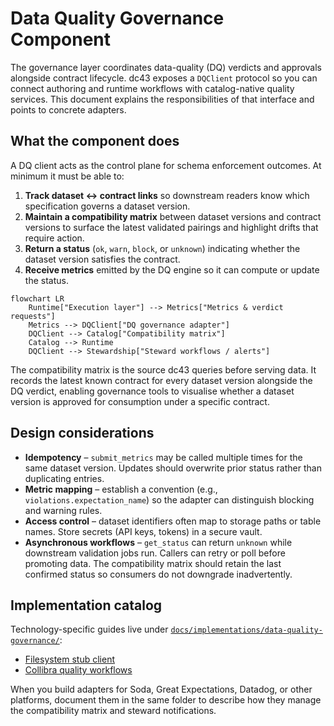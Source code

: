 # Data Quality Governance Component

The governance layer coordinates data-quality (DQ) verdicts and approvals
alongside contract lifecycle. dc43 exposes a `DQClient` protocol so you
can connect authoring and runtime workflows with catalog-native quality
services. This document explains the responsibilities of that interface
and points to concrete adapters.

## What the component does

A DQ client acts as the control plane for schema enforcement outcomes.
At minimum it must be able to:

1. **Track dataset ↔ contract links** so downstream readers know which
   specification governs a dataset version.
2. **Maintain a compatibility matrix** between dataset versions and
   contract versions to surface the latest validated pairings and
   highlight drifts that require action.
3. **Return a status** (`ok`, `warn`, `block`, or `unknown`) indicating
   whether the dataset version satisfies the contract.
4. **Receive metrics** emitted by the DQ engine so it can compute or
   update the status.

```mermaid
flowchart LR
    Runtime["Execution layer"] --> Metrics["Metrics & verdict requests"]
    Metrics --> DQClient["DQ governance adapter"]
    DQClient --> Catalog["Compatibility matrix"]
    Catalog --> Runtime
    DQClient --> Stewardship["Steward workflows / alerts"]
```

The compatibility matrix is the source dc43 queries before serving data.
It records the latest known contract for every dataset version alongside
the DQ verdict, enabling governance tools to visualise whether a dataset
version is approved for consumption under a specific contract.

## Design considerations

* **Idempotency** – `submit_metrics` may be called multiple times for the
  same dataset version. Updates should overwrite prior status rather than
  duplicating entries.
* **Metric mapping** – establish a convention (e.g.,
  `violations.expectation_name`) so the adapter can distinguish blocking
  and warning rules.
* **Access control** – dataset identifiers often map to storage paths or
  table names. Store secrets (API keys, tokens) in a secure vault.
* **Asynchronous workflows** – `get_status` can return `unknown` while
  downstream validation jobs run. Callers can retry or poll before
  promoting data. The compatibility matrix should retain the last
  confirmed status so consumers do not downgrade inadvertently.

## Implementation catalog

Technology-specific guides live under
[`docs/implementations/data-quality-governance/`](implementations/data-quality-governance/):

- [Filesystem stub client](implementations/data-quality-governance/stub.md)
- [Collibra quality workflows](implementations/collibra/contract-integration.md#data-quality-orchestration)

When you build adapters for Soda, Great Expectations, Datadog, or other
platforms, document them in the same folder to describe how they manage
the compatibility matrix and steward notifications.
